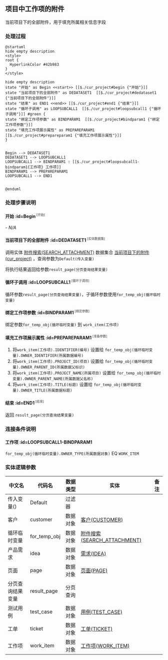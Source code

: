 ## 项目中工作项的附件 <!-- {docsify-ignore-all} -->

   当前项目下的全部附件，用于填充所属相关信息字段

### 处理过程

```plantuml
@startuml
hide empty description
<style>
root {
  HyperlinkColor #42b983
}
</style>

hide empty description
state "开始" as Begin <<start>> [[$./cur_project#begin {"开始"}]]
state "当前项目下的全部附件" as DEDATASET1  [[$./cur_project#dedataset1 {"当前项目下的全部附件"}]]
state "结束" as END1 <<end>> [[$./cur_project#end1 {"结束"}]]
state "循环子调用" as LOOPSUBCALL1  [[$./cur_project#loopsubcall1 {"循环子调用"}]] #green {
state "绑定工作项参数" as BINDPARAM1  [[$./cur_project#bindparam1 {"绑定工作项参数"}]]
state "填充工作项展示属性" as PREPAREPARAM1  [[$./cur_project#prepareparam1 {"填充工作项展示属性"}]]
}


Begin --> DEDATASET1
DEDATASET1 --> LOOPSUBCALL1
LOOPSUBCALL1 --> BINDPARAM1 : [[$./cur_project#loopsubcall1-bindparam1{工作项} 工作项]]
BINDPARAM1 --> PREPAREPARAM1
LOOPSUBCALL1 --> END1


@enduml
```


### 处理步骤说明

#### 开始 :id=Begin<sup class="footnote-symbol"> <font color=gray size=1>[开始]</font></sup>



*- N/A*
#### 当前项目下的全部附件 :id=DEDATASET1<sup class="footnote-symbol"> <font color=gray size=1>[实体数据集]</font></sup>



调用实体 [附件搜索(SEARCH_ATTACHMENT)](module/Base/search_attachment.md) 数据集合 [当前项目下的附件(cur_project)](module/Base/search_attachment#数据集合) ，查询参数为`Default(传入变量)`

将执行结果返回给参数`result_page(分页查询结果变量)`

#### 循环子调用 :id=LOOPSUBCALL1<sup class="footnote-symbol"> <font color=gray size=1>[循环子调用]</font></sup>



循环参数`result_page(分页查询结果变量)`，子循环参数使用`for_temp_obj(循环临时变量)`
#### 绑定工作项参数 :id=BINDPARAM1<sup class="footnote-symbol"> <font color=gray size=1>[绑定参数]</font></sup>



绑定参数`for_temp_obj(循环临时变量)` 到 `work_item(工作项)`
#### 填充工作项展示属性 :id=PREPAREPARAM1<sup class="footnote-symbol"> <font color=gray size=1>[准备参数]</font></sup>



1. 将`work_item(工作项).IDENTIFIER(编号)` 设置给  `for_temp_obj(循环临时变量).OWNER_IDENTIFIER(所属数据编号)`
2. 将`work_item(工作项).PROJECT_ID(项目)` 设置给  `for_temp_obj(循环临时变量).OWNER_PARENT_ID(所属数据父标识)`
3. 将`work_item(工作项).PROJECT_NAME(所属项目)` 设置给  `for_temp_obj(循环临时变量).OWNER_PARENT_NAME(所属数据父名称)`
4. 将`work_item(工作项).TITLE(标题)` 设置给  `for_temp_obj(循环临时变量).OWNER_TITLE(所属数据标题)`

#### 结束 :id=END1<sup class="footnote-symbol"> <font color=gray size=1>[结束]</font></sup>



返回 `result_page(分页查询结果变量)`


### 连接条件说明
#### 工作项 :id=LOOPSUBCALL1-BINDPARAM1

`for_temp_obj(循环临时变量).OWNER_TYPE(所属数据对象)` EQ `WORK_ITEM`


### 实体逻辑参数

|    中文名   |    代码名    |  数据类型    |  实体   |备注 |
| --------| --------| -------- | -------- | --------   |
|传入变量(<i class="fa fa-check"/></i>)|Default|过滤器|||
|客户|customer|数据对象|[客户(CUSTOMER)](module/ProdMgmt/customer.md)||
|循环临时变量|for_temp_obj|数据对象|[附件搜索(SEARCH_ATTACHMENT)](module/Base/search_attachment.md)||
|产品需求|idea|数据对象|[需求(IDEA)](module/ProdMgmt/idea.md)||
|页面|page|数据对象|[页面(PAGE)](module/Wiki/article_page.md)||
|分页查询结果变量|result_page|分页查询|||
|测试用例|test_case|数据对象|[用例(TEST_CASE)](module/TestMgmt/test_case.md)||
|工单|ticket|数据对象|[工单(TICKET)](module/ProdMgmt/ticket.md)||
|工作项|work_item|数据对象|[工作项(WORK_ITEM)](module/ProjMgmt/work_item.md)||

